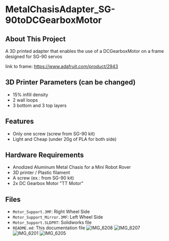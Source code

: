 # MetalChasisAdapter_SG-90toDCGearboxMotor
## About This Project

A 3D printed adapter that enables the use of a DCGearboxMotor on a frame designed for SG-90 servos

link to frame: https://www.adafruit.com/product/2943

## 3D Printer Parameters (can be changed)
- 15% infill density
- 2 wall loops
- 3 bottom and 3 top layers 

## Features

- Only one screw (screw from SG-90 kit)
- Light and Cheap (under 20g of PLA for both side)

## Hardware Requirements

- Anodized Aluminum Metal Chasis for a Mini Robot Rover
- 3D printer / Plastic filament
- A screw (ex.: from SG-90 kit)
- 2x DC Gearbox Motor "TT Motor"


## Files

- `Motor_Support.3MF`: Right Wheel Side
- `Motor_Support_Mirror.3MF`: Left Wheel Side
- `Motor_Support.SLDPRT`: Solidworks file
- `README.md`: This documentation file
![IMG_6208](https://github.com/user-attachments/assets/ab48c816-a5ca-406d-a772-14107fdb27ec)
![IMG_6207](https://github.com/user-attachments/assets/8526f51e-4500-4c6d-85f0-bd16d45010dc)
![IMG_6201](https://github.com/user-attachments/assets/723578b5-6f47-4f02-a2a2-90d27ddc4040)
![IMG_6205](https://github.com/user-attachments/assets/eefcfd62-9d7c-490b-a130-b4e737d93637)
